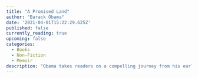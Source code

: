 ```yaml
---
title: "A Promised Land"
author: "Barack Obama"
date: '2021-04-01T15:22:29.625Z'
published: false
currently_reading: true
upcoming: false
categories:
  - Books
  - Non-Fiction
  - Memoir
description: "Obama takes readers on a compelling journey from his earliest political aspirations to the pivotal Iowa caucus victory that demonstrated the power of grassroots activism to the watershed night of November 4, 2008, when he was elected 44th president of the United States, becoming the first African American to hold the nation’s highest office."
---
```

